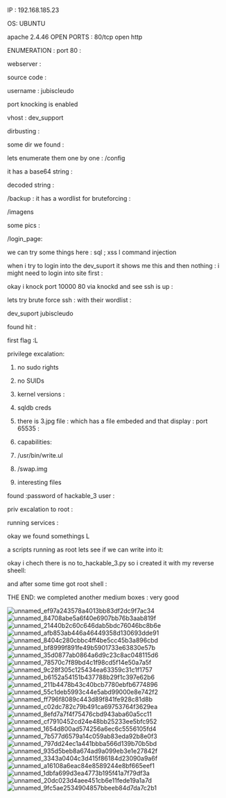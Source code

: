 IP : 192.168.185.23  

OS:  UBUNTU 


apache 2.4.46
OPEN PORTS :
80/tcp open  http
 
 
 
 
 
 ENUMERATION : 
 port 80 :
 
 
 webserver :
 
 
 
 source code :
 
 
 username :   jubiscleudo 
 
 port knocking is enabled 
 
 vhost :  dev_support
 
 
 
 dirbusting :
 
 
 some dir we found :
 
 
 lets enumerate them one by one :
 /config
 
 
 it has a base64 string :  
 
 decoded string :  
 
 
 /backup : it has a wordlist for bruteforcing :
 
 
 /imagens
 
 
 
 some pics :
 
 /login_page:
 
 
 we can try some things here : sql ; xss l command injection
 
 
 
when i try to login into the dev_suport it shows me this and then nothing : i might need to login into site first :

okay i knock port 10000 80  via knockd and see ssh is up :




lets try brute force  ssh : with their wordlist :

dev_suport
jubiscleudo

found hit :





first flag :L



privilege excalation:

1. no sudo rights 
2. no SUIDs
3. kernel versions :
4. sqldb creds


5.  there is   3.jpg file : which has a file embeded and that display : port 65535  : 


6. capabilities:


7. /usr/bin/write.ul
8. /swap.img
9. interesting files


found :password of hackable_3 user :






priv excalation to root :

running services  :


okay we found somethings L

a scripts running as root lets see if we can write into it:

okay i chech there is no   to_hackable_3.py  so i created it with my reverse sheell: 



and after some time got root  shell :





THE END:
we completed another medium boxes : 
very good


![unnamed_ef97a243578a4013bb83df2dc9f7ac34](unnamed_ef97a243578a4013bb83df2dc9f7ac34.png)
![unnamed_84708abe5a6f40e6907bb76b3aab819f](unnamed_84708abe5a6f40e6907bb76b3aab819f.png)
![unnamed_21440b2c60c646dab5bdc76046bc8b6e](unnamed_21440b2c60c646dab5bdc76046bc8b6e.png)
![unnamed_afb853ab446a46449358d130693dde91](unnamed_afb853ab446a46449358d130693dde91.png)
![unnamed_8404c280cbbc4ff4be5cc45b3a896cbd](unnamed_8404c280cbbc4ff4be5cc45b3a896cbd.png)
![unnamed_bf8999f891fe49b5901733e63830e57b](unnamed_bf8999f891fe49b5901733e63830e57b.png)
![unnamed_35d0877ab0864a6d9c23c8ac048115d6](unnamed_35d0877ab0864a6d9c23c8ac048115d6.png)
![unnamed_78570c7f89bd4c1f98cd5f14e50a7a5f](unnamed_78570c7f89bd4c1f98cd5f14e50a7a5f.png)
![unnamed_9c28f305c125434ea63359c31c1f1757](unnamed_9c28f305c125434ea63359c31c1f1757.png)
![unnamed_b6152a54151b437788b29f1c397e62b6](unnamed_b6152a54151b437788b29f1c397e62b6.png)
![unnamed_211b4478b43c40bcb7780ebfb6774896](unnamed_211b4478b43c40bcb7780ebfb6774896.png)
![unnamed_55c1deb5993c44e5abd99000e8e742f2](unnamed_55c1deb5993c44e5abd99000e8e742f2.png)
![unnamed_ff796f8089c443d89f841fe928c81d8b](unnamed_ff796f8089c443d89f841fe928c81d8b.png)
![unnamed_c02dc782c79b491ca69753764f3629ea](unnamed_c02dc782c79b491ca69753764f3629ea.png)
![unnamed_8efd7a7f4f75476cbd943aba60a5cc11](unnamed_8efd7a7f4f75476cbd943aba60a5cc11.png)
![unnamed_cf7910452cd24e48bb25233ee5bfc952](unnamed_cf7910452cd24e48bb25233ee5bfc952.png)
![unnamed_1654d800ad574256a6ec6c5556105fd4](unnamed_1654d800ad574256a6ec6c5556105fd4.png)
![unnamed_7b577d6579a14c059ab83eda92b8e0f3](unnamed_7b577d6579a14c059ab83eda92b8e0f3.png)
![unnamed_797dd24ec1a441bbba566d139b70b5bd](unnamed_797dd24ec1a441bbba566d139b70b5bd.png)
![unnamed_935d5beb8a674ad9a099eb3e1e27842f](unnamed_935d5beb8a674ad9a099eb3e1e27842f.png)
![unnamed_3343a0404c3d415f86184d23090a9a6f](unnamed_3343a0404c3d415f86184d23090a9a6f.png)
![unnamed_a16108a6eac84e8589244e8bf665eef1](unnamed_a16108a6eac84e8589244e8bf665eef1.png)
![unnamed_1dbfa699d3ea4773b195f41a7f79df3a](unnamed_1dbfa699d3ea4773b195f41a7f79df3a.png)
![unnamed_20dc023d4aee451cb6e11fede19a1a7d](unnamed_20dc023d4aee451cb6e11fede19a1a7d.png)
![unnamed_9fc5ae2534904857bbeeb84d7da7c2b1](unnamed_9fc5ae2534904857bbeeb84d7da7c2b1.png)
